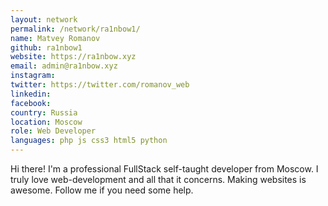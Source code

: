 ```yaml
---
layout: network
permalink: /network/ra1nbow1/
name: Matvey Romanov
github: ra1nbow1
website: https://ra1nbow.xyz
email: admin@ra1nbow.xyz
instagram:
twitter: https://twitter.com/romanov_web
linkedin:
facebook:
country: Russia
location: Moscow
role: Web Developer
languages: php js css3 html5 python
---
```


Hi there! I'm a professional FullStack self-taught developer from Moscow. I truly love web-development and all that it concerns. Making websites is awesome. Follow me if you need some help.
